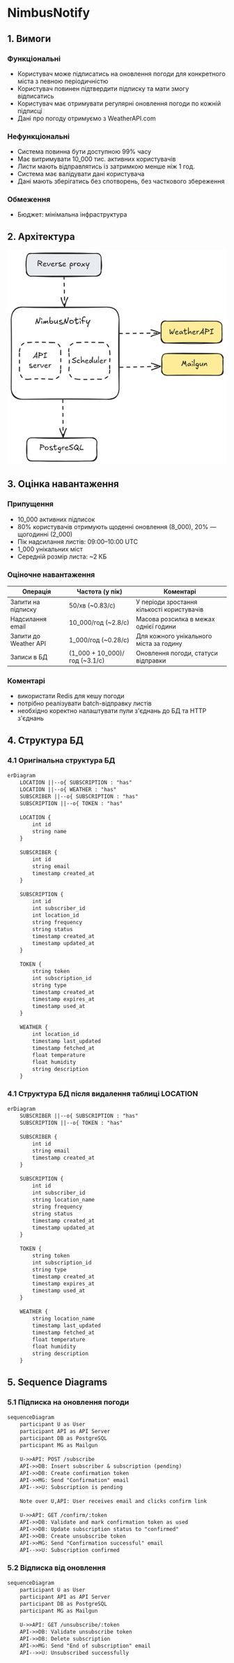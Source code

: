 # NimbusNotify

## 1. Вимоги

### Функціональні

- Користувач може підписатись на оновлення погоди для конкретного міста з певною періодичністю
- Користувач повинен підтвердити підписку та мати змогу відписатись
- Користувач має отримувати регулярні оновлення погоди по кожній підписці
- Дані про погоду отримуємо з WeatherAPI.com

### Нефункціональні

- Система повинна бути доступною 99% часу
- Має витримувати 10_000 тис. активних користувачів
- Листи мають відправлятись із затримкою менше ніж 1 год.
- Система має валідувати дані користувача
- Дані мають зберігатись без спотворень, без часткового збереження

### Обмеження

- Бюджет: мінімальна інфраструктура

## 2. Архітектура
![System Architecture](./arch-bg.png)

## 3. Оцінка навантаження

### Припущення

- 10_000 активних підписок
- 80% користувачів отримують щоденні оновлення (8_000), 20% — щогодинні (2_000)
- Пік надсилання листів: 09:00–10:00 UTC
- 1_000 унікальних міст
- Середній розмір листа: ~2 КБ

### Оціночне навантаження

| Операція              | Частота (у пік)                | Коментарі                                  |
|-----------------------|--------------------------------|--------------------------------------------|
| Запити на підписку    | 50/хв (~0.83/с)                | У періоди зростання кількості користувачів |
| Надсилання email      | 10_000/год  (~2.8/с)           | Масова розсилка в межах однієї години      |
| Запити до Weather API | 1_000/год  (~0.28/с)           | Для кожного унікального міста за годину    |
| Записи в БД           | (1_000 + 10_000)/год  (~3.1/с) | Оновлення погоди, статуси відправки        |

### Коментарі
- використати Redis для кешу погоди
- потрібно реалізувати batch-відправку листів
- необхідно коректно налаштувати пули з'єднань до БД та HTTP з'єднань

## 4. Структура БД
### 4.1 Оригінальна структура БД
```mermaid
erDiagram
    LOCATION ||--o{ SUBSCRIPTION : "has"
    LOCATION ||--o{ WEATHER : "has"
    SUBSCRIBER ||--o{ SUBSCRIPTION : "has"
    SUBSCRIPTION ||--o{ TOKEN : "has"

    LOCATION {
        int id
        string name
    }

    SUBSCRIBER {
        int id
        string email
        timestamp created_at
    }

    SUBSCRIPTION {
        int id
        int subscriber_id
        int location_id
        string frequency
        string status
        timestamp created_at
        timestamp updated_at
    }

    TOKEN {
        string token
        int subscription_id
        string type
        timestamp created_at
        timestamp expires_at
        timestamp used_at
    }

    WEATHER {
        int location_id
        timestamp last_updated
        timestamp fetched_at
        float temperature
        float humidity
        string description
    }
```

### 4.1 Структура БД після видалення таблиці LOCATION
```mermaid
erDiagram
    SUBSCRIBER ||--o{ SUBSCRIPTION : "has"
    SUBSCRIPTION ||--o{ TOKEN : "has"

    SUBSCRIBER {
        int id
        string email
        timestamp created_at
    }

    SUBSCRIPTION {
        int id
        int subscriber_id
        string location_name
        string frequency
        string status
        timestamp created_at
        timestamp updated_at
    }

    TOKEN {
        string token
        int subscription_id
        string type
        timestamp created_at
        timestamp expires_at
        timestamp used_at
    }

    WEATHER {
        string location_name
        timestamp last_updated
        timestamp fetched_at
        float temperature
        float humidity
        string description
    }
```


## 5. Sequence Diagrams

### 5.1 Підписка на оновлення погоди
```mermaid
sequenceDiagram
    participant U as User
    participant API as API Server
    participant DB as PostgreSQL
    participant MG as Mailgun

    U->>API: POST /subscribe
    API->>DB: Insert subscriber & subscription (pending)
    API->>DB: Create confirmation token
    API->>MG: Send "Confirmation" email
    API-->>U: Subscription is pending

    Note over U,API: User receives email and clicks confirm link

    U->>API: GET /confirm/:token
    API->>DB: Validate and mark confirmation token as used
    API->>DB: Update subscription status to "confirmed"
    API->>DB: Create unsubscribe token
    API->>MG: Send "Confirmation successful" email
    API-->>U: Subscription confirmed
```

### 5.2 Відписка від оновлення
```mermaid
sequenceDiagram
    participant U as User
    participant API as API Server
    participant DB as PostgreSQL
    participant MG as Mailgun

    U->>API: GET /unsubscribe/:token
    API->>DB: Validate unsubscribe token
    API->>DB: Delete subscription
    API->>MG: Send "End of subscription" email
    API-->>U: Unsubscribed successfully
```